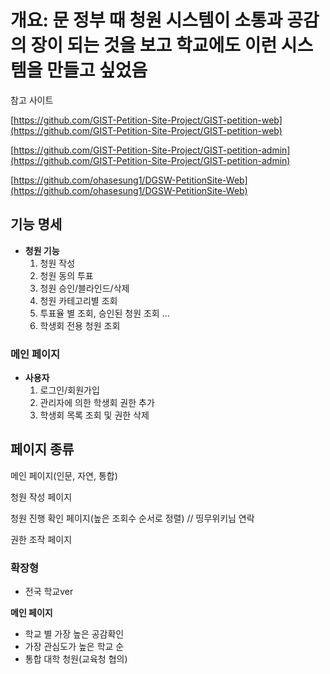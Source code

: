 # 개요: 문 정부 때 청원 시스템이 소통과 공감의 장이 되는 것을 보고 학교에도 이런 시스템을 만들고 싶었음

참고 사이트

[https://github.com/GIST-Petition-Site-Project/GIST-petition-web](https://github.com/GIST-Petition-Site-Project/GIST-petition-web)

[https://github.com/GIST-Petition-Site-Project/GIST-petition-admin](https://github.com/GIST-Petition-Site-Project/GIST-petition-admin)

[https://github.com/ohasesung1/DGSW-PetitionSite-Web](https://github.com/ohasesung1/DGSW-PetitionSite-Web)

## **기능 명세**

- **청원 기능**
    1. 청원 작성
    2. 청원 동의 투표
    3. 청원 승인/블라인드/삭제
    4. 청원 카테고리별 조회
    5. 투표율 별 조회, 승인된 청원 조회 ...
    6. 학생회 전용 청원 조회

### 메인 페이지

- **사용자**
    1. 로그인/회원가입
    2. 관리자에 의한 학생회 권한 추가
    3. 학생회 목록 조회 및 권한 삭제

## **페이지 종류**

메인 페이지(인문, 자연, 통합)

청원 작성 페이지

청원 진행 확인 페이지(높은 조회수 순서로 정렬) // 띵무위키님 연락

권한 조작 페이지

### 확장형

- 전국 학교ver

**메인 페이지**

- 학교 별 가장 높은 공감확인
- 가장 관심도가 높은 학교 순
- 통합 대학 청원(교육청 협의)
